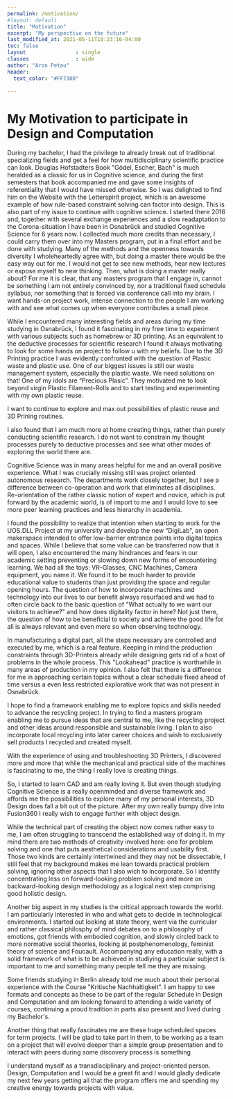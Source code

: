 ```yaml
---
permalink: /motivation/
#layout: default
title: "Motivation"
excerpt: "My perspective on the future"
last_modified_at: 2021-05-11T10:23:16-04:00
toc: false
layout                : single
classes               : wide
author: "Aron Petau"
header:
  text_color: "#FF7300"

---
```

# My Motivation to participate in Design and Computation

During my bachelor, I had the privilege to already break out of traditional specializing fields and get a feel for how multidisciplinary scientific practice can look. Douglas Hofstadters Book "Gödel, Escher, Bach" is much heralded as a classic for us in Cognitive science, and during the first semesters that book accompanied me and gave some insights of referentiality that I would have missed otherwise. So I was delighted to find him on the Website with the Letterspirit project, which is an awesome example of how rule-based constraint solving can factor into design. This is also part of my issue to continue with cognitive science. I started there 2016 and, together with several exchange experiences and a slow readaptation to the Corona-situation I have been in Osnabrück and studied Cognitive Science for 6 years now. I collected much more credits than necessary, I could carry them over into my Masters program, put in a final effort and be done with studying. 
Many of the methods and the openness towards diversity I wholeheartedly agree with, but doing a master there would be the easy way out for me. I would not get to see new methods, hear new lectures or expose myself to new thinking. Then, what is doing a master really about? 
For me it is clear, that any masters program that I engage in, cannot be something I am not entirely convinced by, nor a traditional fixed schedule syllabus, nor something that is forced via conference call into my brain. I want hands-on project work, intense connection to the people I am working with and see what comes up when everyone contributes a small piece. 

While I encountered many interesting fields and areas during my time studying in Osnabrück, I found it fascinating in my free time to experiment with various subjects such as homebrew or 3D printing. As an equivalent to the deductive processes for scientific research I found it always motivating to look for some hands on project to follow u with my beliefs. Due to the 3D Printing practice I was evidently confronted with the question of Plastic waste and plastic use. One of our biggest issues is still our waste management system, especially the plastic waste. We need solutions on that! One of my idols are “Precious Plasic”. They motivated me to look beyond virgin Plastic Filament-Rolls and to start testing and experimenting with my own plastic reuse. 

I want to continue to explore and max out possibilities of plastic reuse and 3D Prining routines. 

I also found that I am much more at home creating things, rather than purely conducting scientific research. I do not want to constrain my thought processes purely to deductive processes and see what other modes of exploring the world there are.  

Cognitive Science was in many areas helpful for me and an overall positive experience. What I was crucially missing still was project oriented autonomous research. The departments work closely together, but I see a difference between co-operation and work that eliminates all  disciplines. 
Re-orientation of the rather classic notion of expert and novice, which is put forward by the academic world, is of import to me and I would love to see more peer learning practices and less hierarchy in academia. 


I found the possibility to realize that intention when starting to work for the UOS.DLL Project at my university and develop the new “DigiLab”, an open makerspace intended to offer low-barrier entrance points into digital topics and spaces. While I believe that some value can be transferred now that it will open, I also encountered the many hindrances and fears in our academic setting preventing or slowing down new forms of encountering learning. We had all the toys: VR-Glasses, CNC Machines, Camera equipment, you name it. We found it to be much harder to provide educational value to students than just providing the space and regular opening hours. The question of how to incorporate machines and technology into our lives to our benefit always resurfaced and we had to often circle back to the basic question of "What actually to we want our visitors to achieve?" and how does digitality factor in here? 
Not just there, the question of how to be beneficial to society and achieve the good life for all is always relevant and even more so when observing technology.

In manufacturing a digital part, all the steps necessary are controlled and executed by me, which is a real feature. Keeping in mind the production constraints through 3D-Printers already while designing gets rid of a host of problems in the whole process. This "Lookahead" practice is worthwhile in many areas of production in my opinion. 
I also felt that there is a difference for me in approaching certain topics without a clear schedule fixed ahead of time versus a even less restricted explorative work that was not present in Osnabrück. 

I hope to find a framework enabling me to explore topics and skills needed to advance the recycling project. In trying to find a masters program enabling me to pursue ideas that are central to me, like the recycling project and other ideas around responsible and sustainable living. 
I plan to also incorporate local recycling into later career choices and wish to exclusively sell products I recycled and created myself. 

With the experience of using and troubleshooting 3D Printers, I discovered more and more that while the mechanical and practical side of the machines is fascinating to me, the thing I really love is creating things. 

So, I started to learn CAD and am really loving it. 
But even though studying Cognitive Science is a really openminded and diverse framework and affords me the possibilities to explore many of my personal interests, 3D Design does fall a bit out of the picture. After my own really bumpy dive into Fusion360 I really wish to engage further with object design. 

While the technical part of creating the object now comes rather easy to me, I am often struggling to transcend the established way of doing it. In my mind there are two methods of creativity involved here: one for problem solving and one that puts aesthetical considerations and usability first. Those two kinds are certainly intertwined and they may not be dissectable, I still feel that my background makes me lean towards practical problem solving, ignoring other aspects that I also wich to incorporate. 
So I identify concentrating less on forward-looking problem solving and more on backward-looking design methodology as a logical next step comprising good holistic design. 

Another big aspect in my studies is the critical approach towards the world. I am particularly interested in who and what gets to decide in technological environments. I started out looking at state theory, went via the curricular and rather classical philosphy of mind debates on to a philosophy of emotions, got friends with embodied cognition, and slowly circled back to more normative social theories, looking at postphenomenology, feminist theory of science and Foucault. Accompanying any education really, with a solid framework of what is to be achieved in studiying a particular subject is important to me and something many people tell me they are missing.

Some friends studying in Berlin already told me much about their personal experience with the Course "Kritische Nachhaltigkeit". I am happy to see formats and concepts as these to be part of the regular Schedule in Design and Computation and am looking forward to attending a wide variety of courses, continuing a proud tradition in parts also present and lived during my Bachelor's. 

Another thing that really fascinates me are these huge scheduled spaces for term projects. I will be glad to take part in them, to be working as a team on a project that will evolve deeper than a simple group presentation and to interact with peers during some discovery process is something 

I understand myself as a transdisciplinary and project-oriented person. Design, Computation and I would be a great fit and I would gladly dedicate my next few years getting all that the program offers me and spending my creative energy towards projects with value. 


